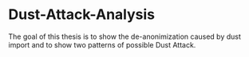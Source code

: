 # Dust-Attack-Analysis
The goal of this thesis is to show the de-anonimization caused by dust import and to show two patterns of possible Dust Attack.


  
